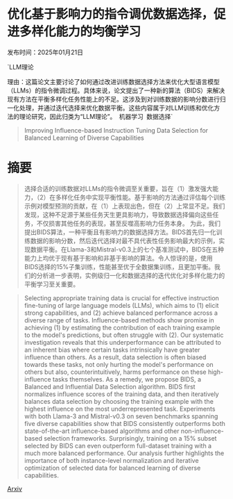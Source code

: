 # 优化基于影响力的指令调优数据选择，促进多样化能力的均衡学习

发布时间：2025年01月21日

`LLM理论

理由：这篇论文主要讨论了如何通过改进训练数据选择方法来优化大型语言模型（LLMs）的指令微调过程。具体来说，论文提出了一种新的算法（BIDS）来解决现有方法在平衡多样化任务性能上的不足。这涉及到对训练数据的影响分数进行归一化处理，并通过迭代选择来优化数据平衡。这些内容属于对LLM训练和优化方法的理论研究，因此归类为“LLM理论”。` `机器学习` `数据选择`

> Improving Influence-based Instruction Tuning Data Selection for Balanced Learning of Diverse Capabilities

# 摘要

> 选择合适的训练数据对LLMs的指令微调至关重要，旨在（1）激发强大能力，（2）在多样化任务中实现平衡性能。基于影响的方法通过评估每个训练示例对模型预测的贡献，在（1）上表现出色，但在（2）上常显不足。我们发现，这种不足源于某些任务天生更具影响力，导致数据选择偏向这些任务，不仅损害其他任务的表现，甚至反噬高影响力任务本身。
    为此，我们提出BIDS算法，一种平衡且有影响力的数据选择方法。BIDS首先归一化训练数据的影响分数，然后迭代选择对最不具代表性任务影响最大的示例，实现数据平衡。在Llama-3和Mistral-v0.3上的七个基准测试中，BIDS在五种能力上均优于现有基于影响和非基于影响的算法。令人惊讶的是，使用BIDS选择的15%子集训练，性能甚至优于全数据集训练，且更加平衡。我们的分析进一步表明，实例级归一化和数据选择的迭代优化对多样化能力的平衡学习至关重要。

> Selecting appropriate training data is crucial for effective instruction fine-tuning of large language models (LLMs), which aims to (1) elicit strong capabilities, and (2) achieve balanced performance across a diverse range of tasks. Influence-based methods show promise in achieving (1) by estimating the contribution of each training example to the model's predictions, but often struggle with (2). Our systematic investigation reveals that this underperformance can be attributed to an inherent bias where certain tasks intrinsically have greater influence than others. As a result, data selection is often biased towards these tasks, not only hurting the model's performance on others but also, counterintuitively, harms performance on these high-influence tasks themselves.
  As a remedy, we propose BIDS, a Balanced and Influential Data Selection algorithm. BIDS first normalizes influence scores of the training data, and then iteratively balances data selection by choosing the training example with the highest influence on the most underrepresented task. Experiments with both Llama-3 and Mistral-v0.3 on seven benchmarks spanning five diverse capabilities show that BIDS consistently outperforms both state-of-the-art influence-based algorithms and other non-influence-based selection frameworks. Surprisingly, training on a 15% subset selected by BIDS can even outperform full-dataset training with a much more balanced performance. Our analysis further highlights the importance of both instance-level normalization and iterative optimization of selected data for balanced learning of diverse capabilities.

[Arxiv](https://arxiv.org/abs/2501.12147)